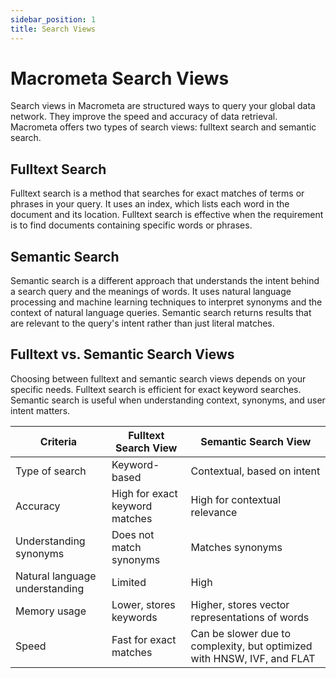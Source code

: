 ```yaml
---
sidebar_position: 1
title: Search Views
---
```


# Macrometa Search Views

Search views in Macrometa are structured ways to query your global data network. They improve the speed and accuracy of data retrieval. Macrometa offers two types of search views: fulltext search and semantic search.

## Fulltext Search

Fulltext search is a method that searches for exact matches of terms or phrases in your query. It uses an index, which lists each word in the document and its location. Fulltext search is effective when the requirement is to find documents containing specific words or phrases.

## Semantic Search

Semantic search is a different approach that understands the intent behind a search query and the meanings of words. It uses natural language processing and machine learning techniques to interpret synonyms and the context of natural language queries. Semantic search returns results that are relevant to the query's intent rather than just literal matches.

## Fulltext vs. Semantic Search Views

Choosing between fulltext and semantic search views depends on your specific needs. Fulltext search is efficient for exact keyword searches. Semantic search is useful when understanding context, synonyms, and user intent matters.

| Criteria | Fulltext Search View | Semantic Search View |
|--------------|--------------------------|--------------------------|
| Type of search | Keyword-based | Contextual, based on intent |
| Accuracy | High for exact keyword matches | High for contextual relevance |
| Understanding synonyms | Does not match synonyms | Matches synonyms |
| Natural language understanding | Limited | High |
| Memory usage | Lower, stores keywords | Higher, stores vector representations of words |
| Speed | Fast for exact matches | Can be slower due to complexity, but optimized with HNSW, IVF, and FLAT |
